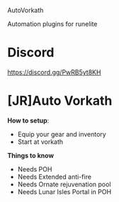 AutoVorkath

Automation plugins for runelite

# Discord

https://discord.gg/PwRB5yt8KH

# [JR]Auto Vorkath

**How to setup**:

- Equip your gear and inventory
- Start at vorkath

**Things to know**

- Needs POH
- Needs Extended anti-fire
- Needs Ornate rejuvenation pool
- Needs Lunar Isles Portal in POH